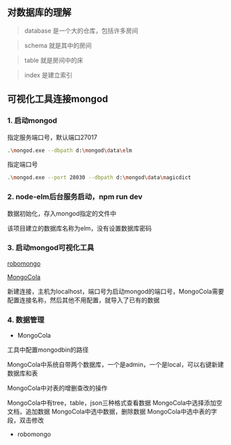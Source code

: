 ## 对数据库的理解

> database 是一个大的仓库，包括许多房间

> schema 就是其中的房间

> table 就是房间中的床

> index 是建立索引

## 可视化工具连接mongod

### 1. 启动mongod

指定服务端口号，默认端口27017

``` bash
.\mongod.exe --dbpath d:\mongod\data\elm
```
指定端口号

``` bash
.\mongod.exe --port 28030 --dbpath d:\mongod\data\magicdict
```

### 2. node-elm后台服务启动，npm run dev

数据初始化，存入mongod指定的文件中

该项目建立的数据库名称为elm，没有设置数据库密码

### 3. 启动mongod可视化工具

[robomongo](https://github.com/Studio3T/robomongo)

[MongoCola](https://github.com/magicdict/MongoCola)

新建连接，主机为localhost，端口号为启动mongod的端口号，MongoCola需要配置连接名称，然后其他不用配置，就导入了已有的数据

### 4. 数据管理

* MongoCola

工具中配置mongodbin的路径

MongoCola中系统自带两个数据库，一个是admin，一个是local，可以右键新建数据库和表

MongoCola中对表的增删查改的操作

MongoCola中有tree，table，json三种格式查看数据
MongoCola中选择添加空文档，追加数据
MongoCola中选中数据，删除数据
MongoCola中选中表的字段，双击修改

* robomongo

